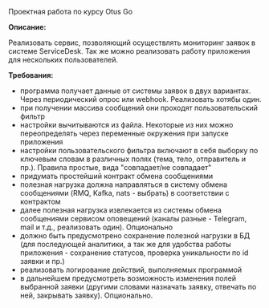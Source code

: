 Проектная работа по курсу Otus Go

**Описание:** 

Реализовать сервис, позволяющий осуществлять мониторинг заявок в системе ServiceDesk. Так же можно реализовать работу приложения для нескольких пользователей. 

**Требования:**
- программа получает данные от системы заявок в двух вариантах. Через периодический опрос или webhook. Реализовать хотябы один.
- при получении массива сообщений они проходят пользовательский фильтр
- настройки вычитываются из файла. Некоторые из них можно переопределять через переменные окружения при запуске приложения
- настройки пользовательского фильтра включают в себя выборку по ключевым словам в различных полях (тема, тело, отправитель и пр.). Правила простые, вида "совпадает/не совпадает"
- придумать простейший контракт обмена сообщениями
- полезная нагрузка должна направляться в систему обмена сообщениями (RMQ, Kafka, nats - выбрать) в соответствии с контрактом
- далее полезная нагрузка извлекается из системы обмена сообщениями сервисом оповещений (каналы разные - Telegram, mail и т.д., реализовать один). Опционально
- должно быть предусмотрено сохранение полезной нагрузки в БД (для последующей аналитики, а так же для удобства работы приложения - сохранение статусов, проверка уникальности по id заявки и пр.)
- реализовать логирование действий, выполняемых программой
- в дальнейшем предусмотреть возможность изменения полей выбранной заявки (другими словами назначать заявку, отвечать по ней, закрывать заявку). Опционально.
